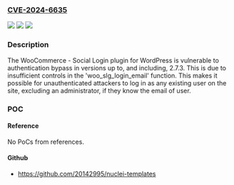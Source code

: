 ### [CVE-2024-6635](https://cve.mitre.org/cgi-bin/cvename.cgi?name=CVE-2024-6635)
![](https://img.shields.io/static/v1?label=Product&message=WooCommerce%20-%20Social%20Login&color=blue)
![](https://img.shields.io/static/v1?label=Version&message=*%3C%3D%202.7.3%20&color=brighgreen)
![](https://img.shields.io/static/v1?label=Vulnerability&message=CWE-288%20Authentication%20Bypass%20Using%20an%20Alternate%20Path%20or%20Channel&color=brighgreen)

### Description

The WooCommerce - Social Login plugin for WordPress is vulnerable to authentication bypass in versions up to, and including, 2.7.3. This is due to insufficient controls in the 'woo_slg_login_email' function. This makes it possible for unauthenticated attackers to log in as any existing user on the site, excluding an administrator, if they know the email of user.

### POC

#### Reference
No PoCs from references.

#### Github
- https://github.com/20142995/nuclei-templates

